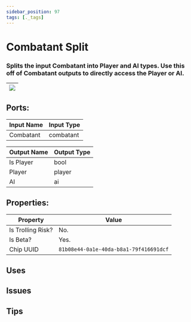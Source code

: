 ```yaml
---
sidebar_position: 97
tags: [._tags]
---
```


# Combatant Split


### Splits the input Combatant into Player and AI types. Use this off of Combatant outputs to directly access the Player or AI.

| ![](https://images-ext-2.discordapp.net/external/MPmIaQzlEPmgGWlgi-WxBBXt0Bjv_zWPkg1y1f_sy3s/https/www.recroomcircuits.com/image/circuit/absolute-value?width=206&height=108) |
|-----|

## Ports:

| Input Name | Input Type |
|-----------|-----------|
| Combatant | combatant |

| Output Name | Output Type |
|-----------|-----------|
| Is Player | bool |
| Player | player |
| AI | ai |

## Properties:

| Property  | Value |
|-------------------|-----------|
| Is Trolling Risk? | No. |
| Is Beta? | Yes. |
| Chip UUID | `81b08e44-0a1e-40da-b8a1-79f416691dcf` |

## Uses

## Issues

## Tips